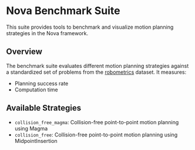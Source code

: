 # Nova Benchmark Suite

This suite provides tools to benchmark and visualize motion planning strategies in the Nova framework.

## Overview

The benchmark suite evaluates different motion planning strategies against a standardized set of problems from the [robometrics](https://github.com/fishbotics/robometrics) dataset. It measures:

- Planning success rate
- Computation time

## Available Strategies

- `collision_free_magma`: Collision-free point-to-point motion planning using Magma
- `collision_free`: Collision-free point-to-point motion planning using MidpointInsertion
